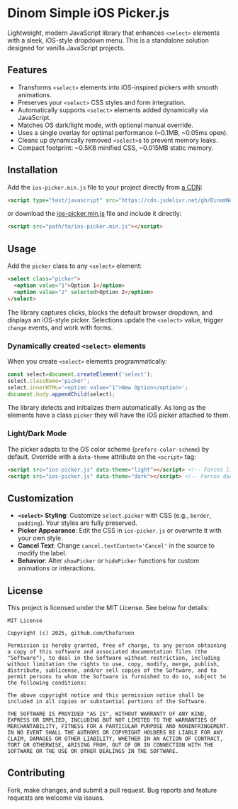 # Dinom Simple iOS Picker.js

Lightweight, modern JavaScript library that enhances `<select>` elements with a sleek, iOS-style dropdown menu. This is a standalone solution designed for vanilla JavaScript projects.

## Features
- Transforms `<select>` elements into iOS-inspired pickers with smooth animations.
- Preserves your `<select>` CSS styles and form integration.
- Automatically supports `<select>` elements added dynamically via JavaScript.
- Matches OS dark/light mode, with optional manual override.
- Uses a single overlay for optimal performance (~0.1MB, ~0.05ms open).
- Cleans up dynamically removed `<select>`s to prevent memory leaks.
- Compact footprint: ~0.5KB minified CSS, ~0.015MB static memory.


## Installation
Add the `ios-picker.min.js` file to your project directly from [a CDN](https://cdn.jsdelivr.net/gh/DinomNet/Simple-iOS-Picker.js@main/dist/ios-picker.min.js):
```html
<script type="text/javascript" src="https://cdn.jsdelivr.net/gh/DinomNet/Simple-iOS-Picker.js@main/dist/ios-picker.min.js"></script>
```

or download the [ios-picker.min.js](https://cdn.jsdelivr.net/gh/DinomNet/Simple-iOS-Picker.js@main/dist/ios-picker.min.js) file and include it directly:
```html
<script src="path/to/ios-picker.min.js"></script>
```


## Usage
Add the `picker` class to any `<select>` element:

```html
<select class="picker">
  <option value="1">Option 1</option>
  <option value="2" selected>Option 2</option>
</select>
```

The library captures clicks, blocks the default browser dropdown, and displays an iOS-style picker. Selections update the `<select>` value, trigger `change` events, and work with forms.

### Dynamically created `<select>` elements
When you create `<select>` elements programmatically:

```javascript
const select=document.createElement('select');
select.className='picker';
select.innerHTML='<option value="1">New Option</option>';
document.body.appendChild(select);
```

The library detects and initializes them automatically. As long as the elements have a class `picker` they will have the iOS picker attached to them.


### Light/Dark Mode
The picker adapts to the OS color scheme (`prefers-color-scheme`) by default. Override with a `data-theme` attribute on the `<script>` tag:

```html
<script src="ios-picker.js" data-theme="light"></script> <!-- Forces light mode -->
<script src="ios-picker.js" data-theme="dark"></script> <!-- Forces dark mode -->
```

## Customization
- **`<select>` Styling**: Customize `select.picker` with CSS (e.g., `border`, `padding`). Your styles are fully preserved.
- **Picker Appearance**: Edit the CSS in `ios-picker.js` or overwrite it with your own style.
- **Cancel Text**: Change `cancel.textContent='Cancel'` in the source to modify the label.
- **Behavior**: Alter `showPicker` or `hidePicker` functions for custom animations or interactions.


## License

This project is licensed under the MIT License. See below for details:

```
MIT License

Copyright (c) 2025, github.com/Chefaroon

Permission is hereby granted, free of charge, to any person obtaining a copy of this software and associated documentation files (the "Software"), to deal in the Software without restriction, including without limitation the rights to use, copy, modify, merge, publish, distribute, sublicense, and/or sell copies of the Software, and to permit persons to whom the Software is furnished to do so, subject to the following conditions:

The above copyright notice and this permission notice shall be included in all copies or substantial portions of the Software.

THE SOFTWARE IS PROVIDED "AS IS", WITHOUT WARRANTY OF ANY KIND, EXPRESS OR IMPLIED, INCLUDING BUT NOT LIMITED TO THE WARRANTIES OF MERCHANTABILITY, FITNESS FOR A PARTICULAR PURPOSE AND NONINFRINGEMENT. IN NO EVENT SHALL THE AUTHORS OR COPYRIGHT HOLDERS BE LIABLE FOR ANY CLAIM, DAMAGES OR OTHER LIABILITY, WHETHER IN AN ACTION OF CONTRACT, TORT OR OTHERWISE, ARISING FROM, OUT OF OR IN CONNECTION WITH THE SOFTWARE OR THE USE OR OTHER DEALINGS IN THE SOFTWARE.
```

## Contributing
Fork, make changes, and submit a pull request. Bug reports and feature requests are welcome via issues.